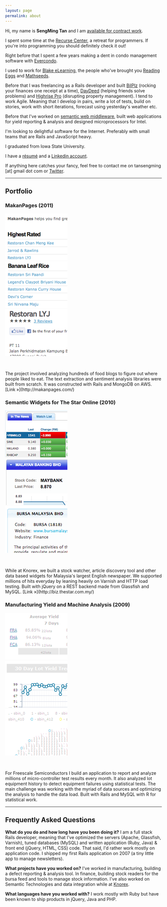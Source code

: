 ```yaml
---
layout: page
permalink: about
---
```


Hi, my name is **SengMing Tan** and I am [available for contract work](https://sengmingtan.typeform.com/to/iJ6jxW).

I spent some time at the [Recurse Center](https://www.recurse.com/scout/click?t=ba1ec650f5064a591044b4380733aa8c), a retreat for programmers. If you're into programming you should definitely check it out!

Right before that I spent a few years making a dent in condo management software with [Evercondo](http://www.evercondo.com).

I used to work for [Blake eLearning](http://dev.blake.com.au), the people who've brought you [Reading Eggs](http://readingeggs.com) and [Mathseeds](http://mathseeds.com).

Before that I was freelancing as a Rails developer and built [BilPlz](http://bilplz.com) (rocking your finances one receipt at a time), [DayDeed](http://daydeed.com/) (helping friends solve problems) and [Highrise Pro](http://highrisepro.com/) (disrupting property management). I tend to work Agile. Meaning that I develop in pairs, write a lot of tests, build on stories, work with short iterations, forecast using yesterday's weather etc.

Before that I've worked on [semantic web middleware](http://knorex.com), built web applications for yield reporting & analysis and designed microprocessors for Intel.

I'm looking to delightful software for the Internet. Preferably with small teams that are Rails and JavaScript heavy.

I graduated from Iowa State University.

I have a [r&eacute;sum&eacute;][resume] and a [Linkedin account][linkedin].

If anything here catches your fancy, feel free to contact me on tansengming \[at\] gmail dot com or [Twitter][twitter].

---

## Portfolio

<h3>MakanPages (2011)</h3>
<div class='lightbox row'>
  <div class="col-md-4">
    <a href="/images/makanpages-index.png" title="Landing page for MakanPages.com" class='thumbnail'>
      <img src="/images/makanpages-index-thumb.png" alt="makan pages index"/>
    </a>
  </div>
  <div class="col-md-4">
    <a href="/images/makanpages-food.png" title="Food Index for MakanPages.com" class='thumbnail'>
      <img src="/images/makanpages-food-thumb.png" alt="makan pages index"/>
    </a>
  </div>
  <div class="col-md-4">
    <a href="/images/makanpages-place.png" title="Eating Place Details on MakanPages.com" class='thumbnail'>
      <img src="/images/makanpages-place-thumb.png" alt="makan pages index"/>
    </a>
  </div>
</div>

<p>&nbsp;</p>
The project involved analyzing hundreds of food blogs to figure out where people liked to eat. The text extraction and sentiment analysis libraries were built from scratch. It was constructed with Rails and MongoDB on AWS.
[Link &raquo;](http://makanpages.com/)

<h3>Semantic Widgets for The Star Online (2010)</h3>
<div class='photos row'>
  <div class="col-md-4">
    <a href="/images/bizstar-main.png" title="The Star Business Main Page" class='thumbnail'>
      <img src="/images/bizstar-main-thumb.png" alt="makan pages index" />
    </a>
  </div>
  <div class="col-md-4">
    <a href="/images/bizstar-article.png" title="The Star Business Article page" class='thumbnail'>
      <img src="/images/bizstar-article-thumb.png" alt="makan pages index" />
    </a>
  </div>
  <div class="col-md-4">
    <a href="/images/bizstar-marketwatch.png" title="The Star Business Marketwatch page" class='thumbnail'>
      <img src="/images/bizstar-marketwatch-thumb.png" alt="makan pages index" />
    </a>
  </div>
</div>

<p>&nbsp;</p>
While at Knorex, we built a stock watcher, article discovery tool and other data based widgets for Malaysia's largest English newspaper. We supported millions of hits everyday by leaning heavily on Varnish and HTTP load testing. Built with jQuery on a REST backend made from Glassfish and MySQL.
[Link &raquo;](http://biz.thestar.com.my/)

<h3>Manufacturing Yield and Machine Analysis (2009)</h3>

<div class='photos lightbox'>
  <div class="col-md-4">
    <a href="/images/versailles-summary.png" title="Yield summary for different products" class='thumbnail'>
      <img src="/images/versailles-summary-thumb.png" alt="makan pages index" />
    </a>
  </div>
  <div class="col-md-4">
    <a href="/images/versailles-overview.png" title="Yield Overview sorted by time and lots" class='thumbnail'>
      <img src="/images/versailles-overview-thumb.png" alt="makan pages index" />
    </a>
  </div>
  <div class="col-md-4">
    <a href="/images/versailles-wafer.png" title="Yield summary lumped as wafers" class='thumbnail'>
      <img src="/images/versailles-wafer-thumb.png" alt="makan pages index" />
    </a>
  </div>
</div>

<p>&nbsp;</p>
For Freescale Semiconductors I build an application to report and analyze millions of micro-controller test results every month. It also analyzed lot equipment history to detect equipment failures using statistical tests. The main challenge was working with the myriad of data sources and optimizing the analysis to handle the data load. Built with Rails and MySQL with R for statistical work.

---

## Frequently Asked Questions

**What do you do and how long have you been doing it?**
I am a full stack Rails developer, meaning that I've optimized the servers (Apache, Glassfish, Varnish), tuned databases (MySQL) and written application (Ruby, Java) & front end (jQuery, HTML, CSS) code. That said, I'd rather work mostly on application code. I shipped my first Rails application on 2007 (a tiny little app to manage newsletters).

**What projects have you worked on?**
I've worked in manufacturing, building a defect reporting & analysis tool. In finance, building stock readers for the bursa feed and tools to manage stock information. I've also worked on Semantic Technologies and data integration while at [Knorex][knorex].

**What languages have you worked with?**
I work mostly with Ruby but have been known to ship products in jQuery, Java and PHP.

[twitter]: http://twitter.com/sengming
[source]: http://github.com/tansengming/tansengming.github.com
[resume]: /resume/
[linkedin]: http://au.linkedin.com/in/tansengming
[knorex]: http://knorex.com